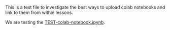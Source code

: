 This is a test file to investigate the best ways to upload colab notebooks and link to them from within lessons.

We are testing the [TEST-colab-notebook.ipynb](https://github.com/programminghistorian/ph-submissions/blob/gh-pages/assets/TEST-colab-notebook/TEST-colab-notebook.ipynb).
